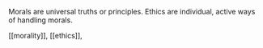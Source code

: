 Morals are universal truths or principles. Ethics are individual, active ways of handling morals.

[[morality]], [[ethics]], 